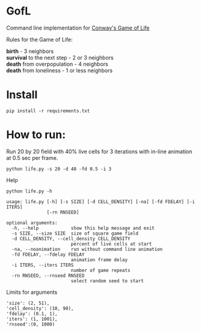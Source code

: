 # GofL
Command line implementation for [Conway's Game of Life](https://en.wikipedia.org/wiki/Conway%27s_Game_of_Life)

Rules for the Game of Life:  

**birth** - 3 neighbors  
**survival** to the next step - 2 or 3 neighbors  
**death** from overpopulation - 4 neighbors  
**death** from loneliness - 1 or less neighbors   

# Install
```
pip install -r requirements.txt
```
# How to run:

Run 20 by 20 field with 40% live cells for 3 iterations with in-line animation at 0.5 sec per frame.
```
python life.py -s 20 -d 40 -fd 0.5 -i 3
```
Help  
```
python life.py -h
```

```
usage: life.py [-h] [-s SIZE] [-d CELL_DENSITY] [-na] [-fd FDELAY] [-i ITERS]
               [-rn RNSEED]

optional arguments:
  -h, --help            show this help message and exit
  -s SIZE, --size SIZE  size of square game field
  -d CELL_DENSITY, --cell_density CELL_DENSITY
                        percent of live cells at start
  -na, --noanimation    run without command line animation
  -fd FDELAY, --fdelay FDELAY
                        animation frame delay
  -i ITERS, --iters ITERS
                        number of game repeats
  -rn RNSEED, --rnseed RNSEED
                        select random seed to start

```
Limits for arguments  
```
'size': (2, 51),
'cell_density': (10, 90),
'fdelay': (0.1, 1),
'iters': (1, 1001),
'rnseed':(0, 1000)
```
